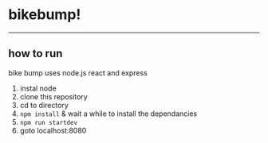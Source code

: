 # bikebump!
---

## how to run
bike bump uses node.js react and express
1. instal node
1. clone this repository
2. cd to directory
1. ```npm install``` & wait a while to install the dependancies
1. ```npm run startdev```
1. goto localhost:8080

